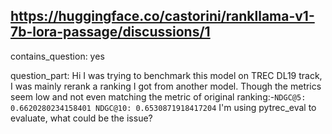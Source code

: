 ## https://huggingface.co/castorini/rankllama-v1-7b-lora-passage/discussions/1

contains_question: yes

question_part: Hi I was trying to benchmark this model on TREC DL19 track, I was mainly rerank a ranking I got from another model. Though the metrics seem low and not even matching the metric of original ranking:-```NDGC@5: 0.6620280234158401 NDGC@10: 0.6530871918417204``` I'm using pytrec_eval to evaluate, what could be the issue?